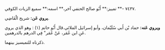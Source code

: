 ٧٤٣٧ -** تمييز:** أَبُو صالح الحنفي آخر،** اسمه:** سميع الزيات الكوفي.

**يروي عَن:** شريح الْقَاضِي.

**ويروي عَنه:** حماد بْن أَبي سُلَيْمان، وأبو إسرائيل الملائي.قال أَبُو حاتم (١) : وهو الذي يروي عَنِ ابن عُمَر، عَنْ عُمَر" فِي الدرهم بالدرهمين.

ذكرناه للتميسيز بينهما.
